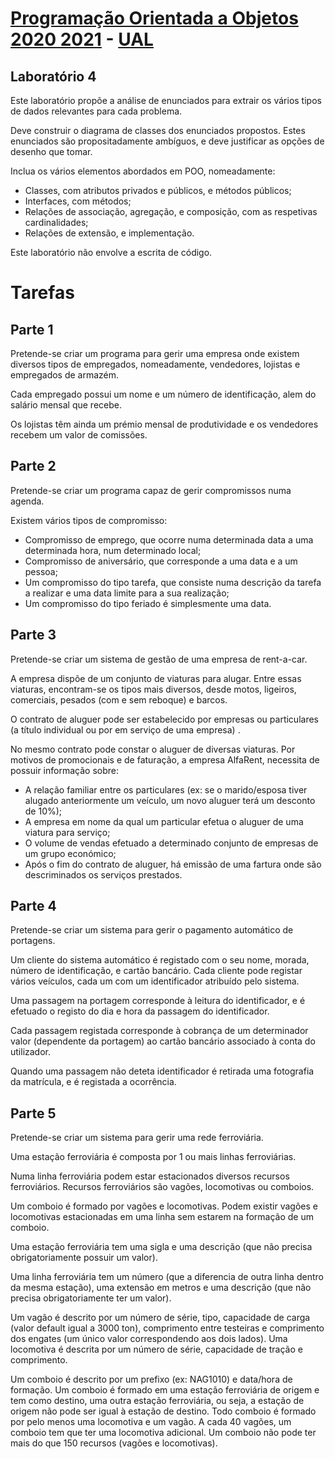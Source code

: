 # [Programação Orientada a Objetos 2020 2021](https://elearning.ual.pt/course/view.php?id`2334) - [UAL](https://autonoma.pt/)

## Laboratório 4

Este laboratório propõe a análise de enunciados para extrair os vários tipos de dados relevantes para cada problema.

Deve construir o diagrama de classes dos enunciados propostos. Estes enunciados são propositadamente ambíguos, e deve justificar as opções de desenho que tomar.

Inclua os vários elementos abordados em POO, nomeadamente:

- Classes, com atributos privados e públicos, e métodos públicos;
- Interfaces, com métodos;
- Relações de associação, agregação, e composição, com as respetivas cardinalidades;
- Relações de extensão, e implementação.

Este laboratório não envolve a escrita de código.

# Tarefas

## Parte 1

Pretende-se criar um programa para gerir uma empresa onde existem diversos tipos de empregados, nomeadamente, vendedores, lojistas e empregados de armazém.

Cada empregado possui um nome e um número de identificação, alem do salário mensal que recebe.

Os lojistas têm ainda um prémio mensal de produtividade e os vendedores recebem um valor de comissões.

## Parte 2

Pretende-se criar um programa capaz de gerir compromissos numa agenda.

Existem vários tipos de compromisso:

- Compromisso de emprego, que ocorre numa determinada data a uma determinada hora, num determinado local;
- Compromisso de aniversário, que corresponde a uma data e a um pessoa;
- Um compromisso do tipo tarefa, que consiste numa descrição da tarefa a realizar e uma data limite para a sua realização;
- Um compromisso do tipo feriado é simplesmente uma data.

## Parte 3

Pretende-se criar um sistema de gestão de uma empresa de rent-a-car.

A empresa dispõe de um conjunto de viaturas para alugar. Entre essas viaturas, encontram-se os tipos mais diversos, desde motos, ligeiros, comerciais, pesados (com e sem reboque) e barcos.

O contrato de aluguer pode ser estabelecido por empresas ou particulares (a título individual ou por em serviço de uma empresa) .

No mesmo contrato pode constar o aluguer de diversas viaturas. Por motivos de promocionais e de faturação, a empresa AlfaRent, necessita de possuir informação sobre:

- A relação familiar entre os particulares (ex: se o marido/esposa tiver alugado anteriormente um veículo, um novo aluguer terá um desconto de 10\%);
- A empresa em nome da qual um particular efetua o aluguer de uma viatura para serviço;
- O volume de vendas efetuado a determinado conjunto de empresas de um grupo económico;
- Após o fim do contrato de aluguer, há emissão de uma fartura onde são descriminados os serviços prestados.

## Parte 4

Pretende-se criar um sistema para gerir o pagamento automático de portagens.

Um cliente do sistema automático é registado com o seu nome, morada, número de identificação, e cartão bancário. Cada cliente pode registar vários veículos, cada um com um identificador atribuído pelo sistema.

Uma passagem na portagem corresponde à leitura do identificador, e é efetuado o registo do dia e hora da passagem do identificador.

Cada passagem registada corresponde à cobrança de um determinador valor (dependente da portagem) ao cartão bancário associado à conta do utilizador.

Quando uma passagem não deteta identificador é retirada uma fotografia da matrícula, e é registada a ocorrência.

## Parte 5

Pretende-se criar um sistema para gerir uma rede ferroviária.

Uma estação ferroviária é composta por 1 ou mais linhas ferroviárias.

Numa linha ferroviária podem estar estacionados diversos recursos ferroviários. Recursos ferroviários são vagões, locomotivas ou comboios.

Um comboio é formado por vagões e locomotivas. Podem existir vagões e locomotivas estacionadas em uma linha sem estarem na formação de um comboio.

Uma estação ferroviária tem uma sigla e uma descrição (que não precisa obrigatoriamente possuir um valor).

Uma linha ferroviária tem um número (que a diferencia de outra linha dentro da mesma estação), uma extensão em metros e uma descrição (que não precisa obrigatoriamente ter um valor).

Um vagão é descrito por um número de série, tipo, capacidade de carga (valor default igual a 3000 ton), comprimento entre testeiras e comprimento dos engates (um único valor correspondendo aos dois lados). Uma locomotiva é descrita por um número de série, capacidade de tração e comprimento.

Um comboio é descrito por um prefixo (ex: NAG1010) e data/hora de formação. Um comboio é formado em uma estação ferroviária de origem e tem como destino, uma outra estação ferroviária, ou seja, a estação de origem não pode ser igual à estação de destino. Todo comboio é formado por pelo menos uma locomotiva e um vagão. A cada 40 vagões, um comboio tem que ter uma locomotiva adicional. Um comboio não pode ter mais do que 150 recursos (vagões e locomotivas).
